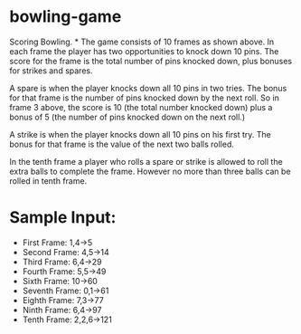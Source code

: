 # bowling-game
Scoring Bowling.
*
The game consists of 10 frames as shown above.  In each frame the player has
two opportunities to knock down 10 pins.  The score for the frame is the total
number of pins knocked down, plus bonuses for strikes and spares.

A spare is when the player knocks down all 10 pins in two tries.  The bonus for
that frame is the number of pins knocked down by the next roll.  So in frame 3
above, the score is 10 (the total number knocked down) plus a bonus of 5 (the
number of pins knocked down on the next roll.)

A strike is when the player knocks down all 10 pins on his first try.  The bonus
for that frame is the value of the next two balls rolled.

In the tenth frame a player who rolls a spare or strike is allowed to roll the extra
balls to complete the frame.  However no more than three balls can be rolled in
tenth frame.
# Sample Input:
* First Frame:
   1,4->5
* Second Frame:
  4,5->14
* Third Frame:
  6,4->29
* Fourth Frame:
  5,5->49
* Sixth Frame:
  10->60
* Seventh Frame:
  0,1->61
* Eighth Frame:
  7,3->77
* Ninth Frame:
  6,4->97
* Tenth Frame:
  2,2,6->121
